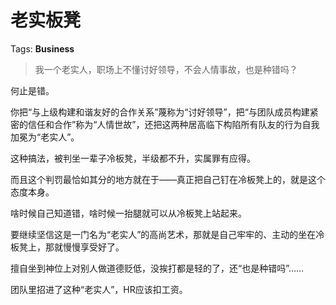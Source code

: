 # 老实板凳

Tags: **Business**

> 我一个老实人，职场上不懂讨好领导，不会人情事故，也是种错吗？



何止是错。

你把“与上级构建和谐友好的合作关系”蔑称为“讨好领导”，把“与团队成员构建紧密的信任和合作”称为“人情世故”，还把这两种居高临下构陷所有队友的行为自我加冕为“老实人”。

这种搞法，被判坐一辈子冷板凳，半级都不升，实属罪有应得。

 而且这个判罚最恰如其分的地方就在于——真正把自己钉在冷板凳上的，就是这个态度本身。

啥时候自己知道错，啥时候一抬腿就可以从冷板凳上站起来。

要继续坚信这是一门名为“老实人”的高尚艺术，那就是自己牢牢的、主动的坐在冷板凳上，那就慢慢享受好了。

擅自坐到神位上对别人做道德贬低，没挨打都是轻的了，还“也是种错吗”……

团队里招进了这种“老实人”，HR应该扣工资。



